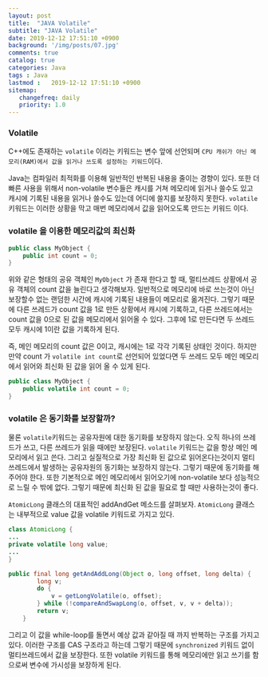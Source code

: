 ```yaml
---
layout: post
title:  "JAVA Volatile"
subtitle: "JAVA Volatile"
date: 2019-12-12 17:51:10 +0900
background: '/img/posts/07.jpg'
comments: true
catalog: true
categories: Java
tags : Java
lastmod :   2019-12-12 17:51:10 +0900
sitemap:
   changefreq: daily
   priority: 1.0
---
```


### Volatile

C++에도 존재하는 `volatile` 이라는 키워드는 변수 앞에 선언되며 `CPU 캐쉬가 아닌 메모리(RAM)에서 값을 읽거나 쓰도록 설정하는 키워드`이다.

Java는 컴파일러 최적화를 이용해 일반적인 반복된 내용을 줄이는 경향이 있다. 또한 더 빠른 사용을 위해서 non-volatile 변수들은 캐시를 거쳐 메모리에 읽거나 쓸수도 있고 캐시에 기록된 내용을 읽거나 쓸수도 있는데 어디에 쓸지를 보장하지 못한다.
`volatile` 키워드는 이러한 상황을 막고 매번 메모리에서 값을 읽어오도록 만드는 키워드 이다.

### volatile 을 이용한 메모리값의 최신화

```java
public class MyObject {
    public int count = 0;
}
```
위와 같은 형태의 공유 객체인 `MyObject` 가 존재 한다고 할 때, 멀티쓰레드 상황에서 공유 객체의 count 값을 늘린다고 생각해보자. 일반적으로 메모리에 바로 쓰는것이 아닌 보장할수 없는 랜덤한 시간에 캐시에 기록된 내용들이 메모리로 옮겨진다.
그렇기 때문에 다른 쓰레드가 count 값을 1로 만든 상황에서 캐시에 기록하고, 다른 쓰레드에서는 count 값을 0으로 된 값을 메모리에서 읽어올 수 있다. 그후에 1로 만든다면 두 쓰레드 모두 캐시에 1이란 값을 기록하게 된다.

즉, 메인 메모리의 count 값은 0이고, 캐시에는 1로 각각 기록된 상태인 것이다. 하지만 만약 count 가 `volatile int count`로 선언되어 있었다면 두 쓰레드 모두 메인 메모리에서 읽어와 최신화 된 값을 읽어 올 수 있게 된다.

```java
public class MyObject {
    public volatile int count = 0;
}
```


### volatile 은 동기화를 보장할까?

물론 `volatile`키워드는 공유자원에 대한 동기화를 보장하지 않는다. 오직 하나의 쓰레드가 쓰고, 다른 쓰레드가 읽을 때에만 보장된다. 
`volatile` 키워드는 값을 항상 메인 메모리에서 읽고 쓴다. 그리고 실질적으로 가장 최신화 된 값으로 읽어온다는것이지 멀티쓰레드에서 발생하는 공유자원의 동기화는 보장하지 않는다. 그렇기 때문에 동기화를 해 주어야 한다.
또한 기본적으로 메인 메모리에서 읽어오기에 non-volatile 보다 성능적으로 느릴 수 밖에 없다. 그렇기 때문에 최신화 된 값을 필요로 할 때만 사용하는것이 좋다.

`AtomicLong` 클래스의 대표적인 addAndGet 메소드를 살펴보자. `AtomicLong` 클래스는 내부적으로 value 값을 volatile 키워드로 가지고 있다.
```java
class AtomicLong {
...
private volatile long value;
...
}
```

```java
public final long getAndAddLong(Object o, long offset, long delta) {
        long v;
        do {
            v = getLongVolatile(o, offset);
        } while (!compareAndSwapLong(o, offset, v, v + delta));
        return v;
    }
```

그리고 이 값을 while-loop를 돌면서 예상 값과 같아질 때 까지 반복하는 구조를 가지고 있다. 이러한 구조를 CAS 구조라고 하는데 그렇기 때문에 `synchronized` 키워드 없이 멀티쓰레드에서 값을 보장한다.
또한 volatile 키워드를 통해 메모리에만 읽고 쓰기를 함으로써 변수에 가시성을 보장하게 된다.
